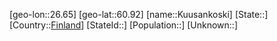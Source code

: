 ﻿---
location: [60.92,26.65]
type: City
tags:
- geo/City


SpocWebEntityId: 31717
isDeleted: false
confidential: public

---
[geo-lon::26.65]
[geo-lat::60.92]
[name::Kuusankoski]
[State::]
[Country::[Finland](geo/Continent/Europe/Finland.md)]
[StateId::]
[Population::]
[Unknown::]

